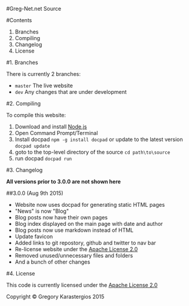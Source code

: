 #Greg-Net.net Source

#Contents

1. Branches
2. Compiling
3. Changelog
4. License

#1. Branches

There is currently 2 branches:

* `master` The live website
* `dev` Any changes that are under development

#2. Compiling

To compile this website:

1. Download and install [Node.js](http://nodejs.org)
2. Open Command Prompt/Terminal
3. Install docpad `npm -g install docpad` or update to the latest version `docpad update`
4. goto to the top-level directory of the source `cd path\to\source`
5. run docpad `docpad run`

#3. Changelog

**All versions prior to 3.0.0 are not shown here**

##3.0.0 (Aug 9th 2015)

* Website now uses docpad for generating static HTML pages
* "News" is now "Blog"
* Blog posts now have their own pages
* Blog index displayed on the main page with date and author
* Blog posts now use markdown instead of HTML
* Update favicon
* Added links to git repostory, github and twitter to nav bar
* Re-license website under the [Apache License 2.0](http://www.apache.org/licenses/LICENSE-2.0.html)
* Removed unused/unnecessary files and folders
* And a bunch of other changes

#4. License

This code is currently licensed under the [Apache License 2.0](http://www.apache.org/licenses/LICENSE-2.0.html)


Copyright &copy; Gregory Karastergios 2015